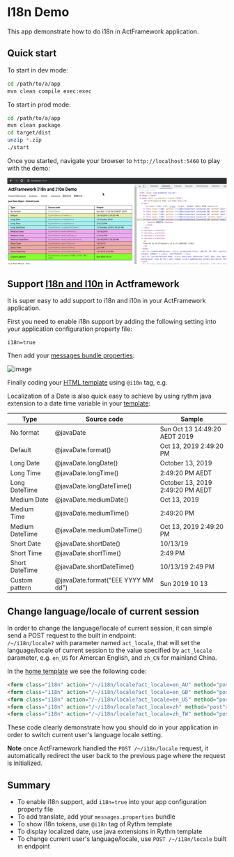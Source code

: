 # I18n Demo

This app demonstrate how to do i18n in ActFramework application.

## Quick start

To start in dev mode:

```bash
cd /path/to/a/app
mvn clean compile exec:exec
```

To start in prod mode:

```bash
cd /path/to/a/app
mvn clean package
cd target/dist
unzip *.zip
./start
```

Once you started, navigate your browser to `http://localhost:5460` to play with the demo:

![demo-image](demo.gif)

## Support [I18n and I10n](https://www.w3.org/International/questions/qa-i18n) in Actframework

It is super easy to add support to i18n and i10n in your ActFramework application.

First you need to enable i18n support by adding the following setting into your application configuration property file:

```properties
i18n=true
```

Then add your [messages bundle properties](https://github.com/act-gallery/i18n/tree/master/src/main/resources):

![image](https://user-images.githubusercontent.com/216930/66710487-557b6080-edc5-11e9-8cdb-b7684ed2fbfb.png)

Finally coding your [HTML template](https://github.com/act-gallery/i18n/blob/master/src/main/resources/rythm/demo/i18n/AppEntry/home.html) 
using `@i18n` tag, e.g.

Localization of a Date is also quick easy to achieve by using rythm java extension to a date time variable in your
[template](https://github.com/act-gallery/i18n/blob/master/src/main/resources/beetl/demo/i18n/AppEntry/javaDateTable.html):

| Type |	Source code |	Sample |
| ---- | --- | --- |
| No format	| @javaDate	| Sun Oct 13 14:49:20 AEDT 2019
| Default	| @javaDate.format() |	Oct 13, 2019 2:49:20 PM
| Long Date	| @javaDate.longDate() |	October 13, 2019
| Long Time	| @javaDate.longTime() |	2:49:20 PM AEDT
| Long DateTime	| @javaDate.longDateTime() |	October 13, 2019 2:49:20 PM AEDT
| Medium Date	| @javaDate.mediumDate() |	Oct 13, 2019
| Medium Time	| @javaDate.mediumTime() |	2:49:20 PM
| Medium DateTime	| @javaDate.mediumDateTime() |	Oct 13, 2019 2:49:20 PM
| Short Date	| @javaDate.shortDate() |	10/13/19
| Short Time	| @javaDate.shortTime() |	2:49 PM
| Short DateTime	| @javaDate.shortDateTime() |	10/13/19 2:49 PM
| Custom pattern	| @javaDate.format("EEE YYYY MM dd") |	Sun 2019 10 13

## Change language/locale of current session

In order to change the language/locale of current session, it can simple send a POST request to the built in endpoint:  
`/~/i18n/locale?` with parameter named `act_locale`, that will set the language/locale of current session to the value
specified by `act_locale` parameter, e.g. `en_US` for Amercan English, and `zh_CN` for mainland China. 

In the [home template](https://github.com/act-gallery/i18n/blob/master/src/main/resources/rythm/demo/i18n/AppEntry/home.html)
we see the following code:

```html
<form class="i18n" action="/~/i18n/locale?act_locale=en_AU" method="post"><button>Australia</button></form>
<form class="i18n" action="/~/i18n/locale?act_locale=en_GB" method="post"><button>British</button></form>
<form class="i18n" action="/~/i18n/locale?act_locale=en_US" method="post"><button>American</button></form>
<form class="i18n" action="/~/i18n/locale?act_locale=zh" method="post"><button>简体中文</button></form>
<form class="i18n" action="/~/i18n/locale?act_locale=zh_TW" method="post"><button>繁體中文</button></form>
```

These code clearly demonstrate how you should do in your application in order to switch current user's language
locale setting.

**Note** once ActFramework handled the `POST /~/i18n/locale` request, it automatically redirect the user
back to the previous page where the request is initialized.

## Summary

- To enable i18n support, add `i18n=true` into your app configuration property file
- To add translate, add your `messages.properties` bundle
- To show i18n tokens, use `@i18n` tag of Rythm template
- To display localized date, use java extensions in Rythm template
- To change current user's language/locale, use `POST /~/i18n/locale` built in endpoint